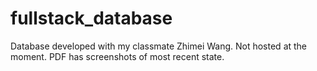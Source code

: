 # fullstack_database
Database developed with my classmate Zhimei Wang. Not hosted at the moment. PDF has screenshots of most recent state.
